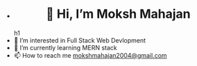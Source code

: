 - <h1 align='center'>👋 Hi, I’m Moksh Mahajan</h1>h1
- 👀 I’m interested in Full Stack Web Devlopment
- 🌱 I’m currently learning MERN stack
- 📫 How to reach me mokshmahajan2004@gmail.com

<!---
mokshmahajan2004/mokshmahajan2004 is a ✨ special ✨ repository because its `README.md` (this file) appears on your GitHub profile.
You can click the Preview link to take a look at your changes.
--->

